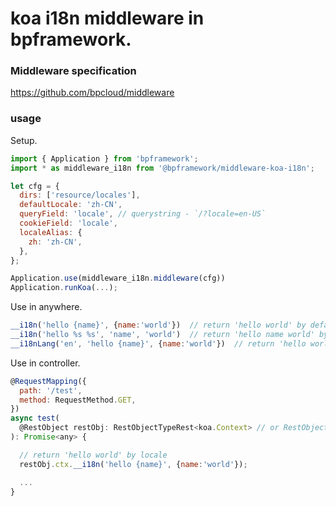 # koa i18n middleware in bpframework.

### Middleware specification

https://github.com/bpcloud/middleware

### usage


Setup.

```js
import { Application } from 'bpframework';
import * as middleware_i18n from '@bpframework/middleware-koa-i18n';

let cfg = {
  dirs: ['resource/locales'],
  defaultLocale: 'zh-CN',
  queryField: 'locale', // querystring - `/?locale=en-US`
  cookieField: 'locale',
  localeAlias: {
    zh: 'zh-CN',
  },
};

Application.use(middleware_i18n.middleware(cfg))
Application.runKoa(...);
```

Use in anywhere.

```js
__i18n('hello {name}', {name:'world'})  // return 'hello world' by default locale
__i18n('hello %s %s', 'name', 'world')  // return 'hello name world' by default locale
__i18nLang('en', 'hello {name}', {name:'world'})  // return 'hello world' by 'en' locale
```

Use in controller.

```js
@RequestMapping({
  path: '/test',
  method: RequestMethod.GET,
})
async test(
  @RestObject restObj: RestObjectTypeRest<koa.Context> // or RestObjectType
): Promise<any> {

  // return 'hello world' by locale
  restObj.ctx.__i18n('hello {name}', {name:'world'});

  ...
}
```